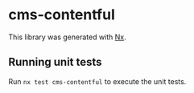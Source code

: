 # cms-contentful

This library was generated with [Nx](https://nx.dev).

## Running unit tests

Run `nx test cms-contentful` to execute the unit tests.
